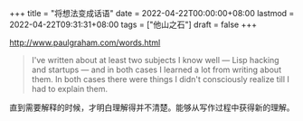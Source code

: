 +++
title = "将想法变成话语"
date = 2022-04-22T00:00:00+08:00
lastmod = 2022-04-22T09:31:31+08:00
tags = ["他山之石"]
draft = false
+++

<http://www.paulgraham.com/words.html>

> I've written about at least two subjects I know well — Lisp hacking and startups — and in both cases I learned a lot from writing about them. In both cases there were things I didn't consciously realize till I had to explain them.

直到需要解释的时候，才明白理解得并不清楚。能够从写作过程中获得新的理解。
